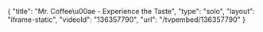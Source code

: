 {
    "title": "Mr. Coffee\u00ae - Experience the Taste",
    "type": "solo",
    "layout": "iframe-static",
    "videoId": "136357790",
    "url": "\/tvpembed\/136357790"
}